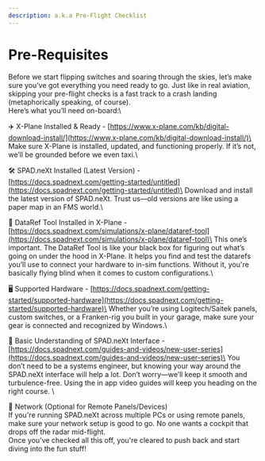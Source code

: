 ```yaml
---
description: a.k.a Pre-Flight Checklist
---
```


# Pre-Requisites

Before we start flipping switches and soaring through the skies, let’s make sure you’ve got everything you need ready to go. Just like in real aviation, skipping your pre-flight checks is a fast track to a crash landing (metaphorically speaking, of course).\
Here’s what you’ll need on-board:\


✈️ X-Plane Installed & Ready - [https://www.x-plane.com/kb/digital-download-install/](https://www.x-plane.com/kb/digital-download-install/)\
Make sure X-Plane is installed, updated, and functioning properly. If it’s not, we’ll be grounded before we even taxi.\


🛠 SPAD.neXt Installed (Latest Version) - [https://docs.spadnext.com/getting-started/untitled](https://docs.spadnext.com/getting-started/untitled)\
Download and install the latest version of SPAD.neXt. Trust us—old versions are like using a paper map in an FMS world.\


🧭 DataRef Tool Installed in X-Plane - [https://docs.spadnext.com/simulations/x-plane/dataref-tool](https://docs.spadnext.com/simulations/x-plane/dataref-tool)\
This one’s important. The DataRef Tool is like your black box for figuring out what’s going on under the hood in X-Plane. It helps you find and test the datarefs you’ll use to connect your hardware to in-sim functions. Without it, you're basically flying blind when it comes to custom configurations.\


🖥 Supported Hardware - [https://docs.spadnext.com/getting-started/supported-hardware](https://docs.spadnext.com/getting-started/supported-hardware)\
Whether you’re using Logitech/Saitek panels, custom switches, or a Franken-rig you built in your garage, make sure your gear is connected and recognized by Windows.\


🧰 Basic Understanding of SPAD.neXt Interface - [https://docs.spadnext.com/guides-and-videos/new-user-series](https://docs.spadnext.com/guides-and-videos/new-user-series)\
You don’t need to be a systems engineer, but knowing your way around the SPAD.neXt interface will help a lot. Don’t worry—we’ll keep it smooth and turbulence-free. Using the in app video guides will keep you heading on the right course. \


📡 Network (Optional for Remote Panels/Devices)\
If you're running SPAD.neXt across multiple PCs or using remote panels, make sure your network setup is good to go. No one wants a cockpit that drops off the radar mid-flight.\
Once you’ve checked all this off, you're cleared to push back and start diving into the fun stuff!
